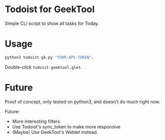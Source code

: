 # Todoist for GeekTool

Simple CLI script to show all tasks for Today.

# Usage

```python
python3 todoist-gk.py "YOUR-API-TOKEN".
```

Double-click `todoist-geektool.glet`.

# Future

Proof of concept, only tested on python3, and doesn't do much right now.

Future:
* More interesting filters
* Use Todoist's sync_token to make more responsive
* (Maybe) Use GeekTool's Weblet instead.
